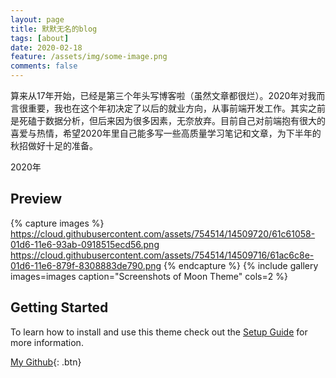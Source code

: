 ```yaml
---
layout: page
title: 默默无名的blog
tags: [about]
date: 2020-02-18
feature: /assets/img/some-image.png
comments: false
---
```


算来从17年开始，已经是第三个年头写博客啦（虽然文章都很烂）。2020年对我而言很重要，我也在这个年初决定了以后的就业方向，从事前端开发工作。其实之前是死磕于数据分析，但后来因为很多因素，无奈放弃。目前自己对前端抱有很大的喜爱与热情，希望2020年里自己能多写一些高质量学习笔记和文章，为下半年的秋招做好十足的准备。

2020年

## Preview

{% capture images %}
    https://cloud.githubusercontent.com/assets/754514/14509720/61c61058-01d6-11e6-93ab-0918515ecd56.png
    https://cloud.githubusercontent.com/assets/754514/14509716/61ac6c8e-01d6-11e6-879f-8308883de790.png
{% endcapture %}
{% include gallery images=images caption="Screenshots of Moon Theme" cols=2 %}



## Getting Started

To learn how to install and use this theme check out the [Setup Guide](http://taylantatli.me/Moon/moon-theme/) for more information.
      
[My Github](https://github.com/shawvey){: .btn}
